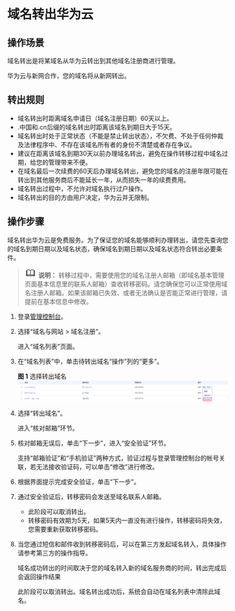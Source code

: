 # 域名转出华为云<a name="domain_ug_350004"></a>

## 操作场景<a name="zh-cn_topic_0186353709_section106861716161919"></a>

域名转出是将某域名从华为云转出到其他域名注册商进行管理。

华为云与新网合作，您的域名将从新网转出。

## 转出规则<a name="zh-cn_topic_0186353709_section17609184510207"></a>

-   域名转出时距离域名申请日（域名注册日期）60天以上。
-   .中国和.cn后缀的域名转出时距离该域名到期日大于15天。
-   域名转出时处于正常状态（不能是禁止转出状态），不欠费、不处于任何仲裁及法律程序中、不存在该域名所有者的身份不清楚或者存在争议。
-   建议在距离该域名到期30天以前办理域名转出，避免在操作转移过程中域名过期，给您的管理带来不便。
-   在域名最后一次续费的60天后办理域名转出，避免您的域名的注册年限可能在转出到其他服务商后不能延长一年，从而损失一年的续费费用。
-   域名转出过程中，不允许对域名执行过户操作。
-   域名转出的目的方由用户决定，华为云并无限制。

## 操作步骤<a name="zh-cn_topic_0186353709_section144851039151917"></a>

域名转出华为云是免费服务。为了保证您的域名能够顺利办理转出，请您先查询您的域名到期日期以及域名状态，确保域名到期日期以及域名状态符合转出必要条件。

>![](public_sys-resources/icon-note.gif) **说明：** 
>转移过程中，需要使用您的域名注册人邮箱（即域名基本管理页面基本信息里的联系人邮箱）查收转移密码。请您确保您可以正常使用域名注册人邮箱。如果该邮箱已失效、或者无法确认是否能正常进行管理，请提前在基本信息中修改。

1.  登录[管理控制台](https://auth.huaweicloud.com/authui/login.html?locale=zh-cn#/login)。
2.  选择“域名与网站 \> 域名注册”。

    进入“域名列表”页面。

3.  在“域名列表”中，单击待转出域名“操作”列的“更多”。

    **图 1**  选择转出域名<a name="fig1315721716715"></a>  
    ![](figures/选择转出域名.png "选择转出域名")

4.  选择“转出域名”。

    进入“核对邮箱”环节。

5.  核对邮箱无误后，单击“下一步”，进入“安全验证”环节。

    支持“邮箱验证”和“手机验证”两种方式，验证过程与登录管理控制台的帐号关联，若无法接收验证码，可以单击“修改”进行修改。

6.  根据界面提示完成安全验证，单击“下一步”。
7.  通过安全验证后，转移密码会发送至域名联系人邮箱。
    -   此阶段可以取消转出。
    -   转移密码有效期为5天，如果5天内一直没有进行操作，转移密码将失效，您需要重新获取转移密码。

8.  当您通过短信和邮件收到转移密码后，可以在第三方发起域名转入，具体操作请参考第三方的操作指导。

    域名成功转出的时间取决于您的域名转入新的域名服务商的时间，转出完成后会返回操作结果

    此阶段可以取消转出。域名转出成功后，系统会自动在域名列表中清除此域名。


